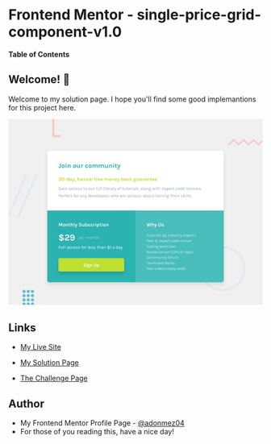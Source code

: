 # Frontend Mentor - single-price-grid-component-v1.0

**Table of Contents**

## Welcome! 👋

Welcome to my solution page. I hope you'll find some good implemantions for this project here.

![single-price-grid-component-v1.0](./design/desktop-preview.jpg)

## Links

- [My Live Site](https://adonmez04.github.io/single-price-grid-component-v1.0/)

- [My Solution Page](My-Project-Page-in-frontendmentor.io)

- [The Challenge Page](https://www.frontendmentor.io/challenges/single-price-grid-component-5ce41129d0ff452fec5abbbc)

<!-- ## Overview -->

<!-- ## The Problems and Solutions -->

<!-- ## My Questions for The Community -->

<!-- ## Community Feedbacks -->

<!-- ## Good Implementations -->

<!-- ## Useful Resources -->

<!-- - [The link title](The link) -->

<!-- ## Acknowledgments -->

<!-- - Thanks XXX for your helpful comment. [@The profile hastag](The profile link) -->

## Author

- My Frontend Mentor Profile Page - [@adonmez04](https://www.frontendmentor.io/profile/adonmez04)
- For those of you reading this, have a nice day!
